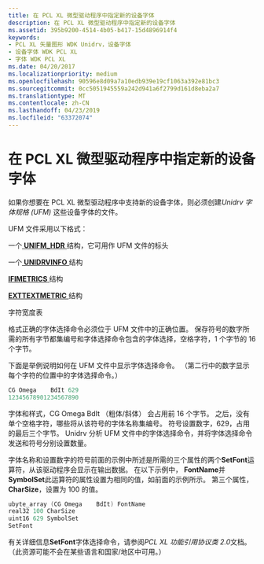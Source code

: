 ```yaml
---
title: 在 PCL XL 微型驱动程序中指定新的设备字体
description: 在 PCL XL 微型驱动程序中指定新的设备字体
ms.assetid: 395b9200-4514-4b05-b417-15d4896914f4
keywords:
- PCL XL 矢量图形 WDK Unidrv，设备字体
- 设备字体 WDK PCL XL
- 字体 WDK PCL XL
ms.date: 04/20/2017
ms.localizationpriority: medium
ms.openlocfilehash: 90596e8d09a7a10edb939e19cf1063a392e81bc3
ms.sourcegitcommit: 0cc5051945559a242d941a6f2799d161d8eba2a7
ms.translationtype: MT
ms.contentlocale: zh-CN
ms.lasthandoff: 04/23/2019
ms.locfileid: "63372074"
---
```

# <a name="specifying-new-device-fonts-in-pcl-xl-minidrivers"></a>在 PCL XL 微型驱动程序中指定新的设备字体





如果你想要在 PCL XL 微型驱动程序中支持新的设备字体，则必须创建*Unidrv 字体规格 (UFM)* 这些设备字体的文件。

UFM 文件采用以下格式：

一个[ **UNIFM\_HDR** ](https://msdn.microsoft.com/library/windows/hardware/ff563587)结构，它可用作 UFM 文件的标头

一个[ **UNIDRVINFO** ](https://msdn.microsoft.com/library/windows/hardware/ff562872)结构

[ **IFIMETRICS** ](https://msdn.microsoft.com/library/windows/hardware/ff567418)结构

[ **EXTTEXTMETRIC** ](https://msdn.microsoft.com/library/windows/hardware/ff548801)结构

字符宽度表

格式正确的字体选择命令必须位于 UFM 文件中的正确位置。 保存符号的数字所需的所有字节都集编号和字体选择命令包含的字体选择，空格字符，1 个字节的 16 个字节。

下面是举例说明如何在 UFM 文件中显示字体选择命令。 （第二行中的数字显示每个字符的位置中的字体选择命令。）

```cpp
CG Omega    BdIt 629
12345678901234567890
```

字体和样式，CG Omega BdIt （粗体/斜体） 会占用前 16 个字节。 之后，没有单个空格字符，哪些将从该符号的字体名称集编号。 符号设置数字，629，占用的最后三个字节。 Unidrv 分析 UFM 文件中的字体选择命令，并将字体选择命令发送和符号分别设置数量。

字体名称和设置数字的符号前面的示例中所述是所需的三个属性的两个**SetFont**运算符，从该驱动程序会显示在输出数据。 在以下示例中， **FontName**并**SymbolSet**此运算符的属性设置为相同的值，如前面的示例所示。 第三个属性， **CharSize**，设置为 100 的值。

```cpp
ubyte_array (CG Omega    BdIt) FontName
real32 100 CharSize
uint16 629 SymbolSet
SetFont
```

有关详细信息**SetFont**字体选择命令，请参阅*PCL XL 功能引用协议类 2.0*文档。 （此资源可能不会在某些语言和国家/地区中可用。）

 

 




